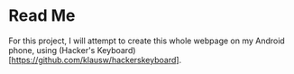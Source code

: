 # Read Me

For this project, I will attempt to create this whole webpage on my Android phone, using (Hacker's Keyboard)[https://github.com/klausw/hackerskeyboard].
